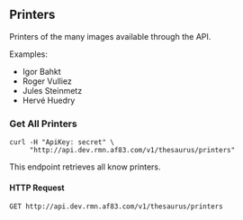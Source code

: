 ## Printers

Printers of the many images available through the API.

Examples:

- Igor Bahkt
- Roger Vulliez
- Jules Steinmetz
- Hervé Huedry

### Get All Printers

```shell
curl -H "ApiKey: secret" \
     "http://api.dev.rmn.af83.com/v1/thesaurus/printers"
```

This endpoint retrieves all know printers.

#### HTTP Request

`GET http://api.dev.rmn.af83.com/v1/thesaurus/printers`
